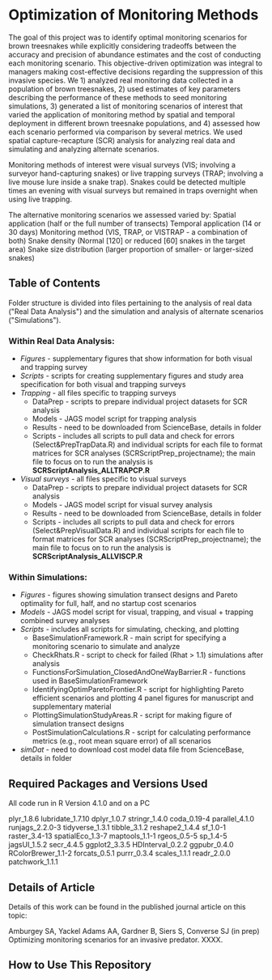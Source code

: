 # Optimization of Monitoring Methods

The goal of this project was to identify optimal monitoring scenarios for brown treesnakes while explicitly considering tradeoffs between the accuracy and precision of abundance estimates and the cost of conducting each monitoring scenario. This objective-driven optimization was integral to managers making cost-effective decisions regarding the suppression of this invasive species. We 1) analyzed real monitoring data collected in a population of brown treesnakes, 2) used estimates of key parameters describing the performance of these methods to seed monitoring simulations, 3) generated a list of monitoring scenarios of interest that varied the application of monitoring method by spatial and temporal deployment in different brown treesnake populations, and 4) assessed how each scenario performed via comparison by several metrics. We used spatial capture-recapture (SCR) analysis for analyzing real data and simulating and analyzing alternate scenarios.

Monitoring methods of interest were visual surveys (VIS; involving a surveyor hand-capturing snakes) or live trapping surveys (TRAP; involving a live mouse lure inside a snake trap). Snakes could be detected multiple times an evening with visual surveys but remained in traps overnight when using live trapping.

The alternative monitoring scenarios we assessed varied by:
Spatial application (half or the full number of transects)
Temporal application (14 or 30 days)
Monitoring method (VIS, TRAP, or VISTRAP - a combination of both)
Snake density (Normal [120] or reduced [60] snakes in the target area)
Snake size distribution (larger proportion of smaller- or larger-sized snakes)

## Table of Contents

Folder structure is divided into files pertaining to the analysis of real data ("Real Data Analysis") and the simulation and analysis of alternate scenarios ("Simulations").

### Within Real Data Analysis:
* *Figures* - supplementary figures that show information for both visual and trapping survey
* *Scripts* - scripts for creating supplementary figures and study area specification for both visual and trapping surveys
* *Trapping* - all files specific to trapping surveys
  + DataPrep - scripts to prepare individual project datasets for SCR analysis
  + Models - JAGS model script for trapping analysis
  + Results - need to be downloaded from ScienceBase, details in folder
  + Scripts - includes all scripts to pull data and check for errors (Select&PrepTrapData.R) and individual scripts for each file to format matrices for SCR analyses (SCRScriptPrep_projectname); the main file to focus on to run the analysis is **SCRScriptAnalysis_ALLTRAPCP.R**
* *Visual surveys* - all files specific to visual surveys
  + DataPrep - scripts to prepare individual project datasets for SCR analysis
  + Models - JAGS model script for visual survey analysis
  + Results - need to be downloaded from ScienceBase, details in folder
  + Scripts - includes all scripts to pull data and check for errors (Select&PrepVisualData.R) and individual scripts for each file to format matrices for SCR analyses (SCRScriptPrep_projectname); the main file to focus on to run the analysis is **SCRScriptAnalysis_ALLVISCP.R**

### Within Simulations:
* *Figures* - figures showing simulation transect designs and Pareto optimality for full, half, and no startup cost scenarios
* *Models* - JAGS model script for visual, trapping, and visual + trapping combined survey analyses
* *Scripts* - includes all scripts for simulating, checking, and plotting
  + BaseSimulationFramework.R - main script for specifying a monitoring scenario to simulate and analyze
  + CheckRhats.R - script to check for failed (Rhat > 1.1) simulations after analysis
  + FunctionsForSimulation_ClosedAndOneWayBarrier.R - functions used in BaseSimulationFramework
  + IdentifyingOptimParetoFrontier.R - script for highlighting Pareto efficient scenarios and plotting 4 panel figures for manuscript and supplementary material
  + PlottingSimulationStudyAreas.R - script for making figure of simulation transect designs
  + PostSimulationCalculations.R - script for calculating performance metrics (e.g., root mean square error) of all scenarios
* *simDat* - need to download cost model data file from ScienceBase, details in folder

## Required Packages and Versions Used
All code run in R Version 4.1.0 and on a PC

plyr_1.8.6
lubridate_1.7.10
dplyr_1.0.7
stringr_1.4.0
coda_0.19-4
parallel_4.1.0
runjags_2.2.0-3
tidyverse_1.3.1
tibble_3.1.2
reshape2_1.4.4
sf_1.0-1
raster_3.4-13
spatialEco_1.3-7
maptools_1.1-1
rgeos_0.5-5
sp_1.4-5
jagsUI_1.5.2
secr_4.4.5
ggplot2_3.3.5
HDInterval_0.2.2
ggpubr_0.4.0
RColorBrewer_1.1-2
forcats_0.5.1
purrr_0.3.4
scales_1.1.1
readr_2.0.0
patchwork_1.1.1

## Details of Article
Details of this work can be found in the published journal article on this topic:

Amburgey SA, Yackel Adams AA, Gardner B, Siers S, Converse SJ (in prep) Optimizing monitoring scenarios for an invasive predator. XXXX.

## How to Use This Repository


